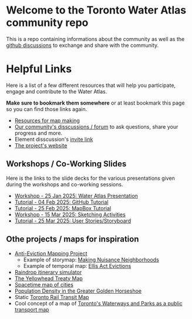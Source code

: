# Welcome to the Toronto Water Atlas community repo
This is a repo containing informations about the community as well as the [github discussions](https://github.com/TorontoWaterAtlas/atlas-community/discussions) to exchange and share with the community.

# Helpful Links

Here is  a list of a few different resources that will help you participate, engage and contribute to the Water Atlas.

**Make sure to bookmark them somewhere** or at least bookmark this page so you can find those links again.

- [Resources for map making](https://github.com/TorontoWaterAtlas/atlas-resources )
- [Our community's disscussions / forum](https://github.com/TorontoWaterAtlas/atlas-community/discussions) to ask questions, share your progress and more.
- Element disscussion's [invite link](https://matrix.to/#/#torontowateratlas:matrix.org)
- [The project's website](https://torontowateratlas.github.io/)

## Workshops / Co-Working Slides

Here is the links to the slide decks for the various presentations given during the workshops and co-working sessions.

- [Workshop - 25 Jan 2025: Water Atlas Presentation](https://github.com/TorontoWaterAtlas/atlas-community/blob/main/workshops/2025_01_25-Water_Atlas_Presentation.pdf)
- [Tutorial - 04 Feb 2025: GitHub Tutorial](https://github.com/TorontoWaterAtlas/atlas-community/blob/main/coworking-tutorials/2025_02_04-GitHub_tutorial.pdf)
- [Tutorial - 25 Feb 2025: MapBox Tutorial](https://github.com/TorontoWaterAtlas/atlas-community/blob/main/coworking-tutorials/2025_02_25_MapBox_tutorial.pdf)
- [Workshop - 15 Mar 2025: Sketching Activities](https://github.com/TorontoWaterAtlas/atlas-community/blob/main/workshops/2025_03_15-Water_Atlas_Workshop.pdf)
- [Tutorial - 25 Mar 2025: User Stories/Storyboard](https://github.com/TorontoWaterAtlas/atlas-community/blob/main/coworking-tutorials/2025_03_25_User_Stories_tutorial.pdf)

## Othe projects / maps for inspiration

- [Anti-Eviction Mapping Project](https://antievictionmap.com/)
  - Example of storymap: [Making Nuisance Neighborhoods](https://antievictionmappingproject.github.io/cnap-story-map/)
  - Example of temporal map: [Ellis Act Evictions](https://www.antievictionmappingproject.net/ellis.html)
- [Raindrop itinerary simulator](https://river-runner-global.samlearner.com/)
- [The Yellowhead Treaty Map](https://treatymap.yellowheadinstitute.org/map/)
- [Spacetime map of cities](https://maps.vvolhejn.com/)
- [Population Density in the Greater Golden Horseshoe](https://www.mapto.ca/maps/popdens2016)
- Static [Toronto Rail Transit Map](https://www.mapto.ca/maps/2018/11/26/toronto-rail-transit-map)
- Cool concept of a map of [Toronto's Waterways and Parks as a public transport map](https://jordanteichmann.ca/posts/the-toronto-waterways-and-parks-map/)
